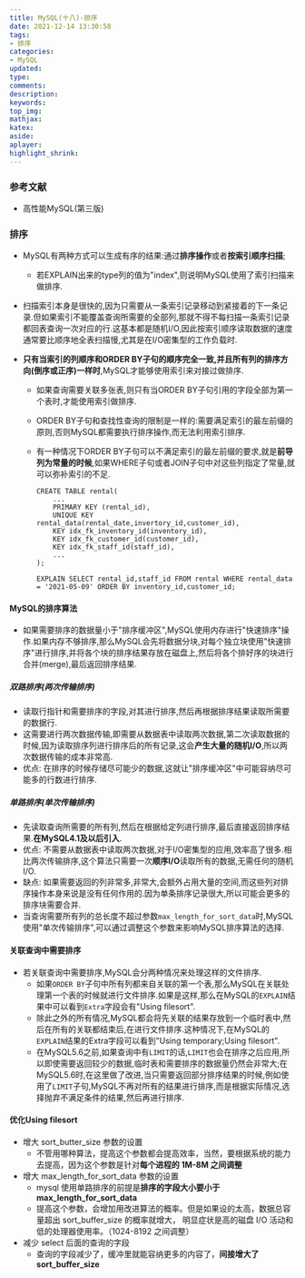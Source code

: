 ```yaml
---
title: MySQL(十八)-排序
date: 2021-12-14 13:30:58
tags:
- 排序
categories:
- MySQL
updated:
type:
comments:
description:
keywords:
top_img:
mathjax:
katex:
aside:
aplayer:
highlight_shrink:
---
```


### 参考文献

* 高性能MySQL(第三版)

### 排序

* MySQL有两种方式可以生成有序的结果:通过**排序操作**或者**按索引顺序扫描**;

  * 若EXPLAIN出来的type列的值为"index",则说明MySQL使用了索引扫描来做排序.

* 扫描索引本身是很快的,因为只需要从一条索引记录移动到紧接着的下一条记录.但如果索引不能覆盖查询所需要的全部列,那就不得不每扫描一条索引记录都回表查询一次对应的行.这基本都是随机I/O,因此按索引顺序读取数据的速度通常要比顺序地全表扫描慢,尤其是在I/O密集型的工作负载时.

* **只有当索引的列顺序和ORDER BY子句的顺序完全一致,并且所有列的排序方向(倒序或正序)一样时**,MySQL才能够使用索引来对接过做排序.

  * 如果查询需要关联多张表,则只有当ORDER BY子句引用的字段全部为第一个表时,才能使用索引做排序.

  * ORDER BY子句和查找性查询的限制是一样的:需要满足索引的最左前缀的原则,否则MySQL都需要执行排序操作,而无法利用索引排序.

  * 有一种情况下ORDER BY子句可以不满足索引的最左前缀的要求,就是**前导列为常量的时候**,如果WHERE子句或者JOIN子句中对这些列指定了常量,就可以弥补索引的不足.

    ```mysql
    CREATE TABLE rental(
    	...
    	PRIMARY KEY (rental_id),
    	UNIQUE KEY rental_data(rental_date,invertory_id,customer_id),
    	KEY idx_fk_inventory_id(inventory_id),
    	KEY idx_fk_customer_id(customer_id),
    	KEY idx_fk_staff_id(staff_id),
    	...
    );
    
    EXPLAIN SELECT rental_id,staff_id FROM rental WHERE rental_data = '2021-05-09' ORDER BY inventory_id,customer_id;
    ```

#### MySQL的排序算法

* 如果需要排序的数据量小于"排序缓冲区",MySQL使用内存进行"快速排序"操作.如果内存不够排序,那么MySQL会先将数据分块,对每个独立块使用"快速排序"进行排序,并将各个块的排序结果存放在磁盘上,然后将各个排好序的块进行合并(merge),最后返回排序结果.

##### **双路排序**(两次传输排序)

- 读取行指针和需要排序的字段,对其进行排序,然后再根据排序结果读取所需要的数据行.
- 这需要进行两次数据传输,即需要从数据表中读取两次数据,第二次读取数据的时候,因为读取排序列进行排序后的所有记录,这会**产生大量的随机I/O**,所以两次数据传输的成本非常高.
- 优点: 在排序的时候存储尽可能少的数据,这就让"排序缓冲区"中可能容纳尽可能多的行数进行排序.

##### **单路排序**(单次传输排序)

* 先读取查询所需要的所有列,然后在根据给定列进行排序,最后直接返回排序结果.**在MySQL4.1及以后引入**.
* 优点: 不需要从数据表中读取两次数据,对于I/O密集型的应用,效率高了很多.相比两次传输排序,这个算法只需要一次**顺序I/O**读取所有的数据,无需任何的随机I/O.
* 缺点: 如果需要返回的列非常多,非常大,会额外占用大量的空间,而这些列对排序操作本身来说是没有任何作用的.因为单条排序记录很大,所以可能会更多的排序块需要合并.
* 当查询需要所有列的总长度不超过参数`max_length_for_sort_data`时,MySQL使用"单次传输排序",可以通过调整这个参数来影响MySQL排序算法的选择.

#### 关联查询中需要排序

* 若关联查询中需要排序,MySQL会分两种情况来处理这样的文件排序.
  * 如果`ORDER BY`子句中所有列都来自关联的第一个表,那么MySQL在关联处理第一个表的时候就进行文件排序.如果是这样,那么在MySQL的`EXPLAIN`结果中可以看到`Extra`字段会有"Using filesort".
  * 除此之外的所有情况,MySQL都会将先关联的结果存放到一个临时表中,然后在所有的关联都结束后,在进行文件排序.这种情况下,在MySQL的`EXPLAIN`结果的Extra字段可以看到"Using temporary;Using filesort".
  * 在MySQL5.6之前,如果查询中有`LIMIT`的话,`LIMIT`也会在排序之后应用,所以即使需要返回较少的数据,临时表和需要排序的数据量仍然会非常大;在MySQL5.6时,在这里做了改进,当只需要返回部分排序结果的时候,例如使用了`LIMIT`子句,MySQL不再对所有的结果进行排序,而是根据实际情况,选择抛弃不满足条件的结果,然后再进行排序.

#### **优化Using filesort**

- 增大 sort_butter_size 参数的设置
  - 不管用哪种算法，提高这个参数都会提高效率，当然，要根据系统的能力去提高，因为这个参数是针对**每个进程的 1M-8M 之间调整**
- 增大 max_length_for_sort_data 参数的设置
  - mysql 使用单路排序的前提是**排序的字段大小要小于 max_length_for_sort_data**
  - 提高这个参数，会增加用改进算法的概率。但是如果设的太高，数据总容量超出 sort_buffer_size 的概率就增大， 明显症状是高的磁盘 I/O 活动和低的处理器使用率。（1024-8192 之间调整）
- 减少 select 后面的查询的字段
  - 查询的字段减少了，缓冲里就能容纳更多的内容了，**间接增大了sort_buffer_size**
